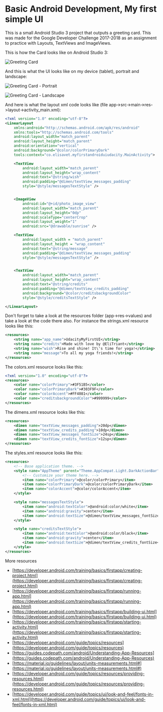 # Basic Android Development, My first simple UI

This is a small Android Studio 3 project that outputs a greeting card. This was made for the  Google Developer Challenge 2017-2018 as an assignment to practice with Layouts, TextViews and ImageViews.

This is how the Card looks like on Android Studio 3:

![Greeting Card](https://github.com/elisavetTriant/MyFirstAndroidUIUdacity/blob/master/screenshots/androidstudio_myfirstUIUdacity_updated.png "Greeting Card")

And this is what the UI looks like on my device (tablet), portrait and landscape:

![Greeting Card - Portrait](https://github.com/elisavetTriant/MyFirstAndroidUIUdacity/blob/master/screenshots/myFirstUIUdacity-portrait.jpg  "Greeting Card Portrait")

![Greeting Card - Landscape](https://github.com/elisavetTriant/MyFirstAndroidUIUdacity/blob/master/screenshots/myFirstUIUdacity-landscape.jpg  "Greeting Card Landscape")

And here is what the layout xml code looks like (file app->src->main->res->layout->activity_main.xml):
```xml
<?xml version="1.0" encoding="utf-8"?>
<LinearLayout
    xmlns:android="http://schemas.android.com/apk/res/android"
    xmlns:tools="http://schemas.android.com/tools"
    android:layout_width="match_parent"
    android:layout_height="match_parent"
    android:orientation="vertical"
    android:background="@color/colorPrimaryDark"
    tools:context="co.elisavet.myfirstandroiduiudacity.MainActivity">

    <TextView
        android:layout_width="match_parent"
        android:layout_height="wrap_content"
        android:text="@string/wish"
        android:padding="@dimen/textView_messages_padding"
        style="@style/messagesTextStyle" />


    <ImageView
        android:id="@+id/photo_image_view"
        android:layout_width="match_parent"
        android:layout_height="0dp"
        android:scaleType="centerCrop"
        android:layout_weight="1"
        android:src="@drawable/sunrise" />

    <TextView
        android:layout_width = "match_parent"
        android:layout_height = "wrap_content"
        android:text="@string/message"
        android:padding="@dimen/textView_messages_padding"
        style="@style/messagesTextStyle" />


    <TextView
        android:layout_width="match_parent"
        android:layout_height="wrap_content"
        android:text="@string/credits"
        android:padding="@dimen/textView_credits_padding"
        android:background="@color/creditsbackgroundColor"
        style="@style/creditsTextStyle" />

</LinearLayout>
```
Don't forget to take a look at the resources folder (app->res->values) and take a look at the code there also. 
For instance the strings.xml resource looks like this:
```xml
<resources>
    <string name="app_name">UdacityMyFirstUI</string>
    <string name="credits">Made with love by @EliTriant</string>
    <string name="wish">Rise and shine! It\'s time for yoga!</string>
    <string name="message">To all my yoga friends!</string>
</resources>
```
The colors.xml resource looks like this:
```xml
<?xml version="1.0" encoding="utf-8"?>
<resources>
    <color name="colorPrimary">#3F51B5</color>
    <color name="colorPrimaryDark">#303F9F</color>
    <color name="colorAccent">#FF4081</color>
    <color name="creditsbackgroundColor">#999999</color>
</resources>
```
The dimens.xml resource looks like this:
```xml
<resources>
    <dimen name="textView_messages_padding">20dp</dimen>
    <dimen name="textView_credits_padding">10dp</dimen>
    <dimen name="textView_messages_fontSize">24sp</dimen>
    <dimen name="textView_credits_fontSize">12sp</dimen>
</resources>
```
The styles.xml resource looks like this:
```xml
<resources>
    <!-- Base application theme. -->
    <style name="AppTheme" parent="Theme.AppCompat.Light.DarkActionBar">
        <!-- Customize your theme here. -->
        <item name="colorPrimary">@color/colorPrimary</item>
        <item name="colorPrimaryDark">@color/colorPrimaryDark</item>
        <item name="colorAccent">@color/colorAccent</item>
    </style>

    <style name="messagesTextStyle">
        <item name="android:textColor">@android:color/white</item>
        <item name="android:gravity">center</item>
        <item name="android:textSize">@dimen/textView_messages_fontSize</item>
    </style>

    <style name="creditsTextStyle">
        <item name="android:textColor">@android:color/black</item>
        <item name="android:gravity">center</item>
        <item name="android:textSize">@dimen/textView_credits_fontSize</item>
    </style>
</resources>
```
More resources 
* [https://developer.android.com/training/basics/firstapp/creating-project.html](https://developer.android.com/training/basics/firstapp/creating-project.html)
* [https://developer.android.com/training/basics/firstapp/running-app.html](https://developer.android.com/training/basics/firstapp/running-app.html)
* [https://developer.android.com/training/basics/firstapp/building-ui.html](https://developer.android.com/training/basics/firstapp/building-ui.html)
* [https://developer.android.com/training/basics/firstapp/starting-activity.html](https://developer.android.com/training/basics/firstapp/starting-activity.html)
* [https://developer.android.com/guide/topics/resources](https://developer.android.com/guide/topics/resources)
* [https://guides.codepath.com/android/Understanding-App-Resources](https://guides.codepath.com/android/Understanding-App-Resources)
* [https://material.io/guidelines/layout/units-measurements.html#](https://material.io/guidelines/layout/units-measurements.html#)
* [https://developer.android.com/guide/topics/resources/providing-resources.html](https://developer.android.com/guide/topics/resources/providing-resources.html)
* [https://developer.android.com/guide/topics/ui/look-and-feel/fonts-in-xml.html](https://developer.android.com/guide/topics/ui/look-and-feel/fonts-in-xml.html)
